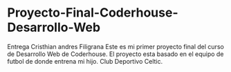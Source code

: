 # Proyecto-Final-Coderhouse-Desarrollo-Web
Entrega Cristhian andres Filigrana
Este es mi primer proyecto final del curso de Desarrollo Web de Coderhouse.
El proyecto esta basado en el equipo de futbol de donde entrena mi hijo. Club Deportivo Celtic.
